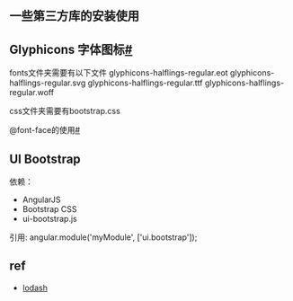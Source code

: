 ## 一些第三方库的安装使用


## Glyphicons 字体图标[#](http://www.runoob.com/bootstrap/bootstrap-glyphicons.html)

fonts文件夹需要有以下文件
glyphicons-halflings-regular.eot
glyphicons-halflings-regular.svg
glyphicons-halflings-regular.ttf
glyphicons-halflings-regular.woff

css文件夹需要有bootstrap.css

@font-face的使用[#](http://www.w3cplus.com/content/css3-font-face)


## UI Bootstrap

依赖：

+ AngularJS
+ Bootstrap CSS
+ ui-bootstrap.js

引用:
    angular.module('myModule', ['ui.bootstrap']);

## ref
+ [lodash](https://www.lodashjs.com/)